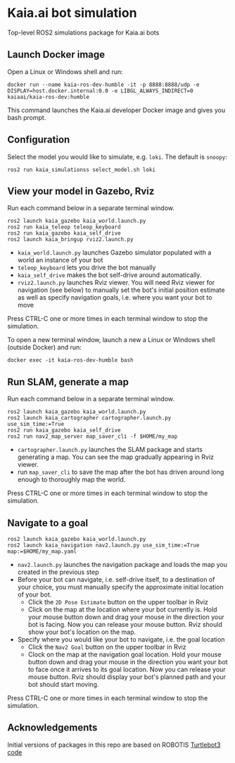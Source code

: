 # Kaia.ai bot simulation
Top-level ROS2 simulations package for Kaia.ai bots

## Launch Docker image
Open a Linux or Windows shell and run:
```
docker run --name kaia-ros-dev-humble -it -p 8888:8888/udp -e DISPLAY=host.docker.internal:0.0 -e LIBGL_ALWAYS_INDIRECT=0 kaiaai/kaia-ros-dev:humble
```
This command launches the Kaia.ai developer Docker image and gives you bash prompt.

## Configuration
Select the model you would like to simulate, e.g. `loki`. The default is `snoopy`:
```
ros2 run kaia_simulationss select_model.sh loki
```

## View your model in Gazebo, Rviz
Run each command below in a separate terminal window.
```
ros2 launch kaia_gazebo kaia_world.launch.py
ros2 run kaia_teleop teleop_keyboard
ros2 run kaia_gazebo kaia_self_drive
ros2 launch kaia_bringup rviz2.launch.py
```
- `kaia_world.launch.py` launches Gazebo simulator populated with a world an instance of your bot
- `teleop_keyboard` lets you drive the bot manually
- `kaia_self_drive` makes the bot self-drive around automatically.
- `rviz2.launch.py` launches Rviz viewer. You will need Rviz viewer for navigation (see below)
to manually set the bot's initial position estimate as well as specify navigation goals,
i.e. where you want your bot to move

Press CTRL-C one or more times in each terminal window to stop the simulation.

To open a new terminal window, launch a new a Linux or Windows shell (outside Docker) and run:
```
docker exec -it kaia-ros-dev-humble bash
```

## Run SLAM, generate a map
Run each command below in a separate terminal window.
```
ros2 launch kaia_gazebo kaia_world.launch.py
ros2 launch kaia_cartographer cartographer.launch.py use_sim_time:=True
ros2 run kaia_gazebo kaia_self_drive
ros2 run nav2_map_server map_saver_cli -f $HOME/my_map
```
- `cartographer.launch.py` launches the SLAM package and starts generating a map. You can see the map
gradually appearing in Rviz viewer.
- run `map_saver_cli` to save the map after the bot has driven around long enough to thoroughly map the world.

Press CTRL-C one or more times in each terminal window to stop the simulation.

## Navigate to a goal
```
ros2 launch kaia_gazebo kaia_world.launch.py
ros2 launch kaia_navigation nav2.launch.py use_sim_time:=True map:=$HOME/my_map.yaml
```
- `nav2.launch.py` launches the navigation package and loads the map you created in the previous step
- Before your bot can navigate, i.e. self-drive itself, to a destination of your choice, you must
manually specify the approximate initial location of your bot.
    - Click the `2D Pose Estimate` button on the upper toolbar in Rviz
    - Click on the map at the location where your bot currently is. Hold your mouse button down and drag your mouse in the direction your bot is facing. Now you can release your mouse button. Rviz should show your bot's location on the map.
- Specify where you would like your bot to navigate, i.e. the goal location
    - Click the `Nav2 Goal` button on the upper toolbar in Rviz
    - Clock on the map at the navigation goal location. Hold your mouse button down and drag your mouse in the direction you want your bot to face once it arrives to its goal location. Now you can release your mouse button. Rviz should display your bot's planned path and your bot should start moving.

Press CTRL-C one or more times in each terminal window to stop the simulation.

## Acknowledgements
Initial versions of packages in this repo are based on ROBOTIS [Turtlebot3 code](https://github.com/ROBOTIS-GIT/turtlebot3_simulations)
